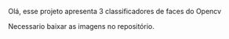 Olá, esse projeto apresenta  3 classificadores de faces do Opencv 

Necessario baixar as imagens no repositório.